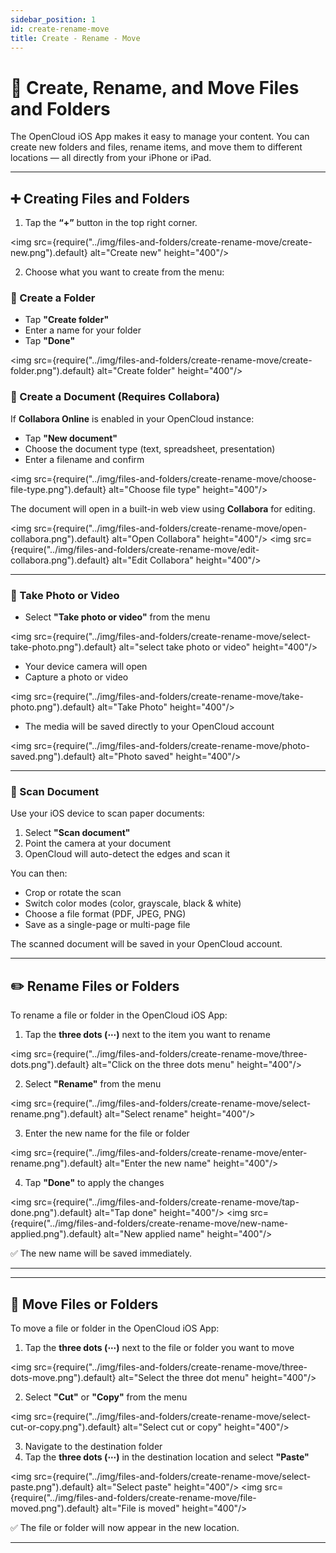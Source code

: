 ```yaml
---
sidebar_position: 1
id: create-rename-move
title: Create - Rename - Move
---
```


# 📁 Create, Rename, and Move Files and Folders

The OpenCloud iOS App makes it easy to manage your content. You can create new folders and files, rename items, and move
them to different locations — all directly from your iPhone or iPad.

---

## ➕ Creating Files and Folders

1. Tap the **“+”** button in the top right corner.

<img src={require("../img/files-and-folders/create-rename-move/create-new.png").default} alt="Create new" height="400"/>

2. Choose what you want to create from the menu:

### 📂 Create a Folder

- Tap **"Create folder"**
- Enter a name for your folder
- Tap **"Done"**

<img src={require("../img/files-and-folders/create-rename-move/create-folder.png").default} alt="Create folder"
height="400"/>

### 📄 Create a Document (Requires Collabora)

If **Collabora Online** is enabled in your OpenCloud instance:

- Tap **"New document"**
- Choose the document type (text, spreadsheet, presentation)
- Enter a filename and confirm

<img src={require("../img/files-and-folders/create-rename-move/choose-file-type.png").default} alt="Choose file type"
height="400"/>

The document will open in a built-in web view using **Collabora** for editing.

<img src={require("../img/files-and-folders/create-rename-move/open-collabora.png").default} alt="Open Collabora"
height="400"/> <img src={require("../img/files-and-folders/create-rename-move/edit-collabora.png").default} alt="Edit
Collabora" height="400"/>

---

### 📸 Take Photo or Video

- Select **"Take photo or video"** from the menu

<img src={require("../img/files-and-folders/create-rename-move/select-take-photo.png").default} alt="select take photo
or video" height="400"/>

- Your device camera will open
- Capture a photo or video

<img src={require("../img/files-and-folders/create-rename-move/take-photo.png").default} alt="Take Photo" height="400"/>

- The media will be saved directly to your OpenCloud account

<img src={require("../img/files-and-folders/create-rename-move/photo-saved.png").default} alt="Photo saved"
height="400"/>

---

### 📑 Scan Document

Use your iOS device to scan paper documents:

1. Select **"Scan document"**
2. Point the camera at your document
3. OpenCloud will auto-detect the edges and scan it

You can then:

- Crop or rotate the scan
- Switch color modes (color, grayscale, black & white)
- Choose a file format (PDF, JPEG, PNG)
- Save as a single-page or multi-page file

The scanned document will be saved in your OpenCloud account.

---

## ✏️ Rename Files or Folders

To rename a file or folder in the OpenCloud iOS App:

1. Tap the **three dots (⋯)** next to the item you want to rename

<img src={require("../img/files-and-folders/create-rename-move/three-dots.png").default} alt="Click on the three dots
menu" height="400"/>

2. Select **"Rename"** from the menu

<img src={require("../img/files-and-folders/create-rename-move/select-rename.png").default} alt="Select rename"
height="400"/>

3. Enter the new name for the file or folder

<img src={require("../img/files-and-folders/create-rename-move/enter-rename.png").default} alt="Enter the new name"
height="400"/>

4. Tap **"Done"** to apply the changes

<img src={require("../img/files-and-folders/create-rename-move/tap-done.png").default} alt="Tap done" height="400"/>
<img src={require("../img/files-and-folders/create-rename-move/new-name-applied.png").default} alt="New applied name"
height="400"/>

✅ The new name will be saved immediately.

---

---

## 📁 Move Files or Folders

To move a file or folder in the OpenCloud iOS App:

1. Tap the **three dots (⋯)** next to the file or folder you want to move

<img src={require("../img/files-and-folders/create-rename-move/three-dots-move.png").default} alt="Select the three dot
menu" height="400"/>

2. Select **"Cut"** or **"Copy"** from the menu

<img src={require("../img/files-and-folders/create-rename-move/select-cut-or-copy.png").default} alt="Select cut or
copy" height="400"/>

3. Navigate to the destination folder
4. Tap the **three dots (⋯)** in the destination location and select **"Paste"**

<img src={require("../img/files-and-folders/create-rename-move/select-paste.png").default} alt="Select paste"
height="400"/> <img src={require("../img/files-and-folders/create-rename-move/file-moved.png").default} alt="File is
moved" height="400"/>

✅ The file or folder will now appear in the new location.

---
